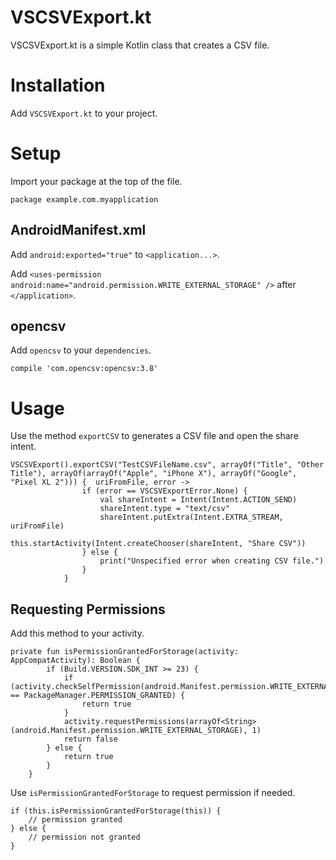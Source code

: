 VSCSVExport.kt
============


VSCSVExport.kt is a simple Kotlin class that creates a CSV file.


Installation
============


Add `VSCSVExport.kt` to your project.


Setup
=====

Import your package at the top of the file.

```
package example.com.myapplication
```

AndroidManifest.xml
-------------------

Add `android:exported="true"` to `<application...>`.

Add `<uses-permission android:name="android.permission.WRITE_EXTERNAL_STORAGE" />` after `</application>`.


opencsv
-------

Add `opencsv` to your `dependencies`.

```
compile 'com.opencsv:opencsv:3.8'
```

Usage
=====

Use the method `exportCSV` to generates a CSV file and open the share intent.

```
VSCSVExport().exportCSV("TestCSVFileName.csv", arrayOf("Title", "Other Title"), arrayOf(arrayOf("Apple", "iPhone X"), arrayOf("Google", "Pixel XL 2"))) {  uriFromFile, error ->
                if (error == VSCSVExportError.None) {
                    val shareIntent = Intent(Intent.ACTION_SEND)
                    shareIntent.type = "text/csv"
                    shareIntent.putExtra(Intent.EXTRA_STREAM, uriFromFile)
                    this.startActivity(Intent.createChooser(shareIntent, "Share CSV"))
                } else {
                    print("Unspecified error when creating CSV file.")
                }
            }
```

Requesting Permissions
--- 

Add this method to your activity.

```
private fun isPermissionGrantedForStorage(activity: AppCompatActivity): Boolean {
        if (Build.VERSION.SDK_INT >= 23) {
            if (activity.checkSelfPermission(android.Manifest.permission.WRITE_EXTERNAL_STORAGE) == PackageManager.PERMISSION_GRANTED) {
                return true
            }
            activity.requestPermissions(arrayOf<String>(android.Manifest.permission.WRITE_EXTERNAL_STORAGE), 1)
            return false
        } else {
            return true
        }
    }
```

Use `isPermissionGrantedForStorage` to request permission if needed.

```
if (this.isPermissionGrantedForStorage(this)) {
    // permission granted
} else {
    // permission not granted
}
```